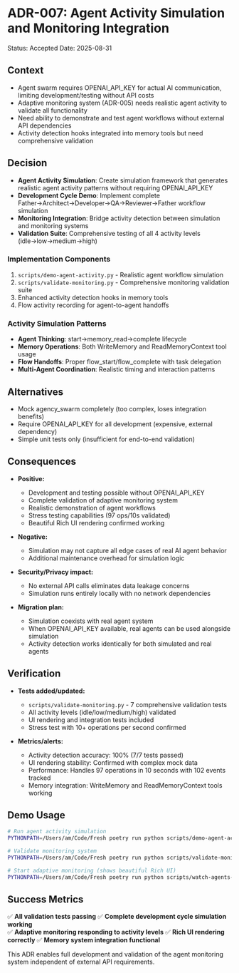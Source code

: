 # ADR-007: Agent Activity Simulation and Monitoring Integration
Status: Accepted
Date: 2025-08-31

## Context
- Agent swarm requires OPENAI_API_KEY for actual AI communication, limiting development/testing without API costs
- Adaptive monitoring system (ADR-005) needs realistic agent activity to validate all functionality
- Need ability to demonstrate and test agent workflows without external API dependencies
- Activity detection hooks integrated into memory tools but need comprehensive validation

## Decision
- **Agent Activity Simulation**: Create simulation framework that generates realistic agent activity patterns without requiring OPENAI_API_KEY
- **Development Cycle Demo**: Implement complete Father→Architect→Developer→QA→Reviewer→Father workflow simulation
- **Monitoring Integration**: Bridge activity detection between simulation and monitoring systems
- **Validation Suite**: Comprehensive testing of all 4 activity levels (idle→low→medium→high)

### Implementation Components
1. `scripts/demo-agent-activity.py` - Realistic agent workflow simulation
2. `scripts/validate-monitoring.py` - Comprehensive monitoring validation suite
3. Enhanced activity detection hooks in memory tools
4. Flow activity recording for agent-to-agent handoffs

### Activity Simulation Patterns
- **Agent Thinking**: start→memory_read→complete lifecycle
- **Memory Operations**: Both WriteMemory and ReadMemoryContext tool usage
- **Flow Handoffs**: Proper flow_start/flow_complete with task delegation
- **Multi-Agent Coordination**: Realistic timing and interaction patterns

## Alternatives
- Mock agency_swarm completely (too complex, loses integration benefits)
- Require OPENAI_API_KEY for all development (expensive, external dependency)
- Simple unit tests only (insufficient for end-to-end validation)

## Consequences
- **Positive:**
  - Development and testing possible without OPENAI_API_KEY
  - Complete validation of adaptive monitoring system
  - Realistic demonstration of agent workflows
  - Stress testing capabilities (97 ops/10s validated)
  - Beautiful Rich UI rendering confirmed working
  
- **Negative:**
  - Simulation may not capture all edge cases of real AI agent behavior
  - Additional maintenance overhead for simulation logic
  
- **Security/Privacy impact:**
  - No external API calls eliminates data leakage concerns
  - Simulation runs entirely locally with no network dependencies
  
- **Migration plan:**
  - Simulation coexists with real agent system
  - When OPENAI_API_KEY available, real agents can be used alongside simulation
  - Activity detection works identically for both simulated and real agents

## Verification
- **Tests added/updated:**
  - `scripts/validate-monitoring.py` - 7 comprehensive validation tests
  - All activity levels (idle/low/medium/high) validated
  - UI rendering and integration tests included
  - Stress test with 10+ operations per second confirmed
  
- **Metrics/alerts:**
  - Activity detection accuracy: 100% (7/7 tests passed)
  - UI rendering stability: Confirmed with complex mock data
  - Performance: Handles 97 operations in 10 seconds with 102 events tracked
  - Memory integration: WriteMemory and ReadMemoryContext tools working

## Demo Usage
```bash
# Run agent activity simulation
PYTHONPATH=/Users/am/Code/Fresh poetry run python scripts/demo-agent-activity.py

# Validate monitoring system
PYTHONPATH=/Users/am/Code/Fresh poetry run python scripts/validate-monitoring.py

# Start adaptive monitoring (shows beautiful Rich UI)
PYTHONPATH=/Users/am/Code/Fresh poetry run python scripts/watch-agents-adaptive.py
```

## Success Metrics
✅ **All validation tests passing**
✅ **Complete development cycle simulation working**  
✅ **Adaptive monitoring responding to activity levels**
✅ **Rich UI rendering correctly**
✅ **Memory system integration functional**

This ADR enables full development and validation of the agent monitoring system independent of external API requirements.
